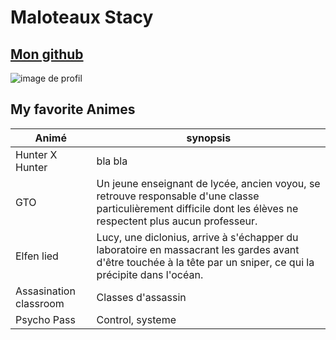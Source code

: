 # Maloteaux Stacy
## [Mon github](https://github.com/tess-mltx)
![image de profil](https://media.licdn.com/dms/image/D5603AQF3huUCd0Q1Dw/profile-displayphoto-shrink_400_400/0/1700084992792?e=1706140800&amp;v=beta&amp;t=6Qqaxz8BwnXDp2tc1idSRaYL39Iiy9YUM_eebEcaDEI)
## My favorite Animes
| Animé | synopsis |
| ------ | ------ | 
| Hunter X Hunter | bla bla |
| GTO | Un jeune enseignant de lycée, ancien voyou, se retrouve responsable d'une classe particulièrement difficile dont les élèves ne respectent plus aucun professeur. |
| Elfen lied | Lucy, une diclonius, arrive à s'échapper du laboratoire en massacrant les gardes avant d'être touchée à la tête par un sniper, ce qui la précipite dans l'océan.  |
| Assasination classroom | Classes d'assassin |
| Psycho Pass | Control, systeme |